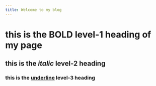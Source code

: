```yaml
---
title: Welcome to my blog
---
```

# this is the **BOLD** level-1 heading of my page
## this is the *italic* level-2 heading
### this is the <u>underline</u> level-3 heading
